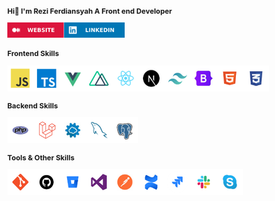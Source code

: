 
### Hi👋 I'm Rezi Ferdiansyah A Front end Developer
<div style="display:flex">
  <a href="https://portofolio-rezi-ferdiansyah.vercel.app/"> <img src="assets/WEBSITE.svg" alt="" height="35px" width="auto"></a>
  <a href="https://www.linkedin.com/in/rezi-ferdiansyah-b25327207"> <img src="assets/LINKEDIN.svg" alt="" height="35px" width="auto"></a>
</div>

### Frontend Skills
<div style="display:flex">
  <img alt="" height="60px" width="60px"   src="assets/tech/frontend/JavaScript.svg"/>
  <img alt="" height="60px" width="60px"   src="assets/tech/frontend/TypeScript.svg"/>
  <img alt="" height="60px" width="60px"   src="assets/tech/frontend/Vue.js.svg"/>
  <img alt="" height="60px" width="60px"   src="assets/tech/frontend/NuxtJS.svg"/>
  <img alt="" height="60px" width="60px"   src="assets/tech/frontend/React.svg"/>
  <img alt="" height="60px" width="60px"   src="assets/tech/frontend/Next.js.svg"/>
  <img alt="" height="60px" width="60px"   src="assets/tech/frontend/TailwindCSS.svg"/>
  <img alt="" height="60px" width="60px"   src="assets/tech/frontend/Bootstrap.svg"/>
  <img alt="" height="60px" width="60px"   src="assets/tech/frontend/HTML.svg"/>
  <img alt="" height="60px" width="60px"   src="assets/tech/frontend/CSS.svg"/>
</div>

### Backend Skills
<div style="display:flex">
  <img alt="" height="60px" width="60px"  src="assets/tech/backend/PHP.svg" />
  <img alt="" height="60px" width="60px"  src="assets/tech/backend/Laravel.svg" />
  <img alt="" height="60px" width="60px"  src="assets/tech/backend/RestAPI.svg" />
  <img alt="" height="60px" width="60px"  src="assets/tech/backend/MySQL.svg" />
  <img alt="" height="60px" width="60px"  src="assets/tech/backend/PostgreSQL.svg" />
</div>

### Tools & Other Skills
<div style="display:flex">
  <img alt="" height="60px" width="60px"  src="assets/tech/tools/Git.svg" />
  <img alt="" height="60px" width="60px"  src="assets/tech/tools/Github.svg" />
  <img alt="" height="60px" width="60px"  src="assets/tech/tools/Bitbucket.svg" />
  <img alt="" height="60px" width="60px"  src="assets/tech/tools/VisualStudio.svg" />
  <img alt="" height="60px" width="60px"  src="assets/tech/tools/Postman.svg" />
  <img alt="" height="60px" width="60px"  src="assets/tech/tools/Confluence.svg" />
  <img alt="" height="60px" width="60px"  src="assets/tech/tools/Jira.svg" />
  <img alt="" height="60px" width="60px"  src="assets/tech/tools/Slack.svg" />
  <img alt="" height="60px" width="60px"  src="assets/tech/tools/Skype.svg" />
</div>










